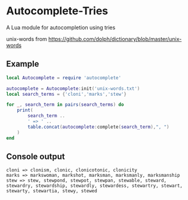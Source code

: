 # Autocomplete-Tries
A Lua module for autocompletion using tries

unix-words from https://github.com/dolph/dictionary/blob/master/unix-words

## Example

``` lua
local Autocomplete = require 'autocomplete'

autocomplete = Autocomplete:init('unix-words.txt')
local search_terms = {'cloni','marks','stew'}

for _, search_term in pairs(search_terms) do
	print(
		search_term .. 
		' => ' .. 
		table.concat(autocomplete:complete(search_term),", ")
	)
end
```

## Console output

``` console
cloni => clonism, clonic, clonicotonic, clonicity
marks => markswoman, markshot, marksman, marksmanly, marksmanship
stew => stew, stewpond, stewpot, stewpan, stewable, steward, stewardry, stewardship, stewardly, stewardess, stewartry, stewart, stewarty, stewartia, stewy, stewed
```

